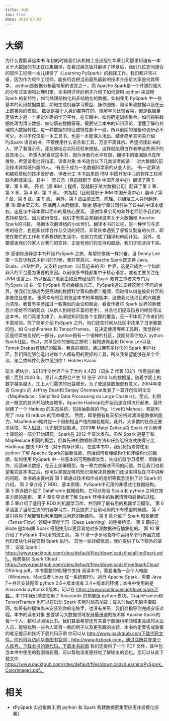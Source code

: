 ```yaml
---
title: 大纲
toc: true
date: 2019-07-02
---
```


# 大纲


为什么要翻译这本书
年初的时候我们从机械工业出版社华章公司那里知道有一本关于大数据的书正在征集翻译，在看过英文版并翻译了样章后，我们几位志同道合的软件工程师一块儿接受了《Learning PySpark》的翻译工作。我们都非常兴奋，因为作为软件工程师，能有机会把当前最热最新的技术介绍给大家是何其荣幸。
python是数据分析最常用的语言之一，而 Apache Spark是一个开源的强大的分布式查询和处理引擎。本书用详尽的例子介绍了如何使用 python 来调用 Spark 的新特性，如何处理结构化和非结构化的数据，如何使用 PySpark 中一些基本的可用数据类型，如何生成机器学习模型、操作图像、阅读串流数据以及在云上部署你的模型。
数据是每个人身边都存在的，理解学习比较容易，但是数据量足够大才是一个相对准确的学习平台。在实践中，如何确定训练集合、如何将脏数据处理为清洁数据、如何填充数据等等，需要结合本书的知识理论，清楚了解待处理的大数据特性。每一种数据的特征或特性都不一致，所以前期的准备和调研必不可少。本书不仅仅是一本工具书，也是一本能深入浅出、结合简单实例来介绍 PySpark 语言的书。不管使用什么语言和工具，万变不离其宗。希望阅读此书的人，除了看懂示例，还能够结合实际经验来推敲，这样就能明白作者举这些例子的良苦用心。
希望大家喜欢这本书，因为译者的水平有限，翻译中的错漏缺点在所难免，希望读者批评指正。读者对象
本书适合以下几类读者阅读：
·对大数据的前沿技术非常感兴趣的人。
·有志于成为一名数据科学家的从业人员。
·有一定算法和编程基础的技术爱好者。译者分工
本书由来自 IBM 中国开发中心的软件工程师联合翻译完成。其中：
·栾云杰（目前就职于 IBM 中国开发中心）翻译了第 5 章、第 6 章。
·陈瑶（原 IBM 工程师，现就职于某大数据公司）翻译了第 2 章、第 3 章、第 4 章、第 11 章。
·刘旭斌（目前就职于 IBM 中国开发中心）翻译了第 7 章、第 8 章、第 9 章。
另外，第 1 章由栾云杰、陈瑶、刘旭斌三人共同翻译，第 10 章由栾云杰、陈瑶两人共同翻译。致谢
感谢华章公司引进了该书的中译本版权，这是该中译本得以面市的最核心要素。
感谢华章公司的和静老师给予我们的支持和信任。因为这份信任，我们才有机会来翻译这本关于大数据和 Apache Spark的书籍。
感谢本次翻译组的小伙伴们。翻译本书的过程，是一种学习与思考的结合，也是和伙伴合作与交流的经历。非常庆幸遇到了睿智又勤奋的伙伴，即使在繁忙的工作和节奏极快的生活中，也努力完成了翻译和审阅计划。
另外，也要感谢我们的家人对我们的支持，正是有他们的支持和鼓励，我们才能坚持下来。




序
感谢你选择这本书开始 PySpark 之旅，希望你像我一样兴奋。当 Denny Lee第一次告诉我这本新书的时候，我非常高兴。Apache Spark既支持 Java、Scala、JVM世界，又支持 python（以及近来的 R）世界，这是它成为一个如此非凡的平台最为重要的原因。以前很多书籍都集中于核心语言，或者主要关注在 JVM 语言上，所以很高兴看到由如此有经验的 Spark 教育工作者来专门为 PySpark 出书，使 PySpark 有机会绽放光芒。PySpark通过支持这两个不同的世界，使我们能够成为更高效的数据科学家和数据工程师，同时得以借鉴彼此社区的那些绝佳想法。
很荣幸有机会浏览这本书的早期版本，这使我对该项目的兴趣更为浓厚。我曾有幸参加过一些类似的会议和聚会，看着作者将 Spark 世界的新概念介绍给不同的观众（从新人到经验丰富的老手），并且他们提取自身的经验写出这本书，他们真是太棒了。从阐述知识到各个主题的覆盖，无一不体现了作者们的丰富经验。除了简单介绍 PySpark 之外，他们还花时间从社区中找来了日渐重要的包，如 GraphFrames 和 TensorFrames。
在决定使用哪些工具时，我觉得社区是经常被忽视的一部分，python拥有一个很棒的社区，我期待着你加入 python Spark社区。所以，来享受你的冒险之旅吧；我知道你会和 Denny Lee以及 Tomek Drabas有很好的联系。我真的相信，通过拥有多样化的 Spark 用户社区，我们将能够创造出对每个人都有用的更好的工具，所以我希望能够在某个会议、聚会或邮件列表中见到你！
Holden Karau




前言
据估计，2013年全世界产生了大约 4.4ZB（词头 Z 代表 1021）信息量的数据！而到 2020 年，预计人类将会产生 10 倍于 2013 年的数据量。随着字面上的数字越来越大，加上人们需求的日益增长，为了使这些数据更有意义，2004年来自 Google 的 Jeffrey Dean和 Sanjay Ghemawat发表了一篇开创性的论文《MapReduce：Simplified Data Processing on Large Clusters》。至此，利用这一概念的技术开始快速增多，Apache Hadoop也开始迅速变得流行起来，最终创建了一个 Hadoop 的生态系统，包括抽象层的 Pig、Hive和 Mahout，都是利用了 map 和 reduce 的简单概念。
然而，即使拥有每天都分析过滤海量数据的能力，MapReduce始终是一个限制相当严格的编程框架。此外，大多数的任务还要求读取、写入磁盘。认识到这些缺点，2009年 Matei Zaharia将 Spark 作为他博士课题的一部分开始研究。Spark在 2012 年首次发布。虽然 Spark 是基于和 MapReduce 相同的概念，但其先进的数据处理方法和任务组织方式使得它比 Hadhoop 要快 100 倍（对于内存计算）。
在这本书中，我们将指导你使用 python 了解 Apache Spark的最新性能，包括如何看懂结构化和非结构化的数据，如何使用 PySpark 中一些基本的可用数据类型，生成机器学习模型，图像操作，阅读串流数据，在云上部署模型。每一章力求解决不同的问题，并且我们也希望看完这本书之后，你可以掌握足够的知识来解决其他我们还没来得及在书中讲解的问题。本书的主要内容
第 1 章通过技术和作业的组织等概念提供了对 Spark 的介绍。
第 2 章介绍了 RDD、基本原理、PySpark中可用的非模式化数据结构。
第 3 章详细介绍了 DataFrame 数据结构，它可以弥合 Scala 和 python 之间在效率方面的差距。
第 4 章引导读者了解 Spark 环境中的数据清理和转换的过程。
第 5 章介绍了适用于 RDD 的机器学习库，并回顾了最有用的机器学习模型。
第 6 章涵盖了当前主流的机器学习库，并且提供了目前可用的所有模型的概述。
第 7 章引导你了解能轻松利用图解决问题的新结构。
第 8 章介绍了 Spark 和张量流（TensorFlow）领域中深度学习（Deep Learning）的连接桥梁。
第 9 章描述 Blaze 是如何跟 Spark 搭配使用以更容易地对多源数据进行抽象化的。
第 10 章介绍了 PySpark 中可用的流工具。
第 11 章一步步地指导你运用命令行界面完成代码模块化并提交到 Spark 执行。
其他一些详细信息，我们提供了以下额外的章节：
安装 Spark：https://www.packtpub.com/sites/default/files/downloads/InstallingSpark.pdf。
免费提供 Spark Cloud：https://www.packtpub.com/sites/default/files/downloads/FreeSparkCloud Offering.pdf。本书需要的软/硬件支持
阅读本书，需要准备一台个人电脑（Windows、Mac或者 Linux 任一系统都行）。运行 Apache Spark，需要 Java 7＋并且安装配置 python 2.6＋版本或者 3.4＋版本的环境；本书中使用的是 Anaconda python3.5版本，可以在 https://www.continuum.io/downloads下载。
本书中我们随意使用了 Anaconda 的预装版 python 模块。GraphFrames和 TensorFrames 也可以在启动 Spark 实例时动态加载：载入时你的电脑需要联网。如果有的模块尚未安装到你的电脑里，也没有关系，我们会指导你完成安装过程。本书的读者对象
想要学习大数据领域发展最迅速的技术即 Apache Spark的每一个人，都可以阅读此书。我们甚至希望还有来自于数据科学领域更高级的从业人员，能够找到一些令人耳目一新的例子以及更有趣的主题。本书约定警告或重要的笔记提示和技巧下载代码示例
你可以从 http://www.packtpub.com下载代码文件。你也可以访问华章图书官网：http://www.hzbook.com，通过注册并登录个人账号，下载本书的源代码。下载本书彩图
我们还提供了一个 PDF 文件，其中包含本书中使用的截图和彩图，可以帮助读者更好地了解输出的变化。您可以从此下载文件 https://www.packtpub.com/sites/default/files/downloads/LearningPySpark_ColorImages.pdf。



# 相关

- 《PySpark 实战指南 利用 python 和 Spark 构建数据密集型应用并规模化部署》

